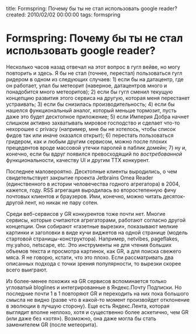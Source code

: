 title: Formspring: Почему бы ты не стал использовать google reader?
created: 2010/02/02 00:00:00
tags: formspring

# Formspring: Почему бы ты не стал использовать google reader?

Несколько часов назад отвечал на этот вопрос в гугл вейве, но могу повторить и здесь. Я бы не стал (точнее, перестал) пользоваться гугл ридером в одном из следующих случаев: 1) если бы на датацентр, где он работает, упал бы метеорит (наверное, датацентров много и понадобится много метеоритов); 2) если бы гугл сменил текущую концепцию развития этого сервиса на другую, которая меня перестанет устраивать; 3) если бы снизилась производительность; 4) если бы нашелся функциональный аналог, который меньше тормозит, пусть даже это будет десктопное приложение; 5) если Империя Добра начнет слишком активно захватывать мировое господство и сделает что-то нехорошее с privacy (например, мне бы не хотелось, чтобы список фидов так или иначе оказался открыт); 6) перестать пользоваться гридером, как и любым другим сервисом, можно после плохих прецедентов вроде массовой утечки паролей в паблик домейн; 7) ну и, конечно, если бы вдруг появился превосходящий по *востребованной* функциональности, качеству UI и другим ТТХ конкурент.

Последнее маловероятно. Десктопные клиенты выродились, о чем свидетельствует закрытие проекта Jetbrains Omea Reader (единственного в истории человечества годного агрегатора) в 2004, кажется, году. RSS агрегация выродилась во второстепенную фичу почтовых клиентов и браузеров. Ими, конечно, можно читать десяток-другой лент, но никак не пару сотен.

Среди веб-сервисов у GR конкурентов тоже почти нет. Многие сервисы, которые считаются агрегаторами, работают согласно другой концепции. Они собирают «газетные вырезки», показывают мелкие картинки и заголовки в виде кучи виджетов на одной странице (модель стартовой страницы-конструктора). Например, netvibes, pageflakes, my.yahoo, netscape, etc. Это инструменты не для чтения больших объемов текста и просмотра картинок, как GR, а для поиска свежего мяса. Я не говорю, кстати, что это плохо. Если рассматривать два описанных подхода с точки зрения популярности, то вырезки скорее всего выиграют.

Из более-менее похожих на GR сервисов вспоминается только угловатый bloglines и интегрированные в Яндекс.Почту Подписки. Но последние почти 1 в 1 повторяют GR и переходить на них пока большого смысла не видно (разве что в какой-то момент произвойдет отклонение в эволюции в лучшую сторону). Еще есть Яндекс.Лента, которая выглядит вполне неплохо, хотя и существенно более аскетично, чем GR (или даже без «хотя»). Возможно, она даже могла бы стать заменителем GR (после метеорита).